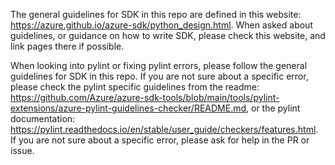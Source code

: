 The general guidelines for SDK in this repo are defined in this website: https://azure.github.io/azure-sdk/python_design.html. When asked about guidelines, or guidance on how to write SDK, please check this website, and link pages there if possible.

When looking into pylint or fixing pylint errors, please follow the general guidelines for SDK in this repo. If you are not sure about a specific error, please check the pylint specific guidelines from the readme: https://github.com/Azure/azure-sdk-tools/blob/main/tools/pylint-extensions/azure-pylint-guidelines-checker/README.md, or the pylint documentation: https://pylint.readthedocs.io/en/stable/user_guide/checkers/features.html. If you are not sure about a specific error, please ask for help in the PR or issue.
